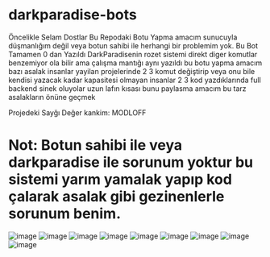 # darkparadise-bots

Öncelikle Selam Dostlar Bu Repodaki Botu Yapma amacım sunucuyla düşmanlığım değil veya botun sahibi ile herhangi bir problemim yok.
Bu Bot Tamamen 0 dan Yazıldı DarkParadisenin rozet sistemi direkt diger komutlar benzemiyor ola bilir ama çalışma mantığı aynı yazıldı
bu botu yapma amacım bazı asalak insanlar yayilan projelerinde 2 3 komut değiştirip veya onu bile kendisi yazacak kadar kapasitesi olmayan insanlar
2 3 kod yazdıklarında full backend sinek oluyolar uzun lafın kısası bunu paylasma amacım bu tarz asalakların önüne geçmek

Projedeki Sayğı Değer kankim: MODLOFF

# Not: Botun sahibi ile veya darkparadise ile sorunum yoktur bu sistemi yarım yamalak yapıp kod çalarak asalak gibi gezinenlerle sorunum benim.

![image](https://cdn.discordapp.com/attachments/1333768922675286097/1386663148999803062/image.png?ex=685a8631&is=685934b1&hm=33c71d6e8e18b3cbeab6fbe77d9063789c7799199634f5c8e2c2cfe832fae1cc&)
![image](https://cdn.discordapp.com/attachments/1357452706641350748/1386471082764013568/image.png?ex=6859d351&is=685881d1&hm=10fbcd7150c9bc3ada89f3ac5c64cae2b5840e02f8a1933c8023e680dcb4be10&)
![image]()
![image](https://cdn.discordapp.com/attachments/1357452706641350748/1386359306139598848/image.png?ex=685a13f7&is=6858c277&hm=aba330d0e4d8e3d102a4e697486c750950b524209dccfa1672d9668505e8c598&)
![image]()
![image]()
![image]()
![image]()
![image]()

